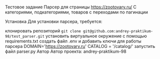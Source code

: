 Тестовое задание
Парсер для страницы https://zootovary.ru/ С категориями, подкатегориями, товаров с переходами по пагинации

Установка
Для установки парсера, требуется:

клонировать репозиторий `git clone git@github.com:andrey-praktikum-98/test_parser.git`
установить виртуальное окружение с помощью requirements.txt
создать файл .env и добавить ключи для работы парсера DOMAIN='https://zootovary.ru' CATALOG = '/catalog/'
запустить файл parser.py
Автор
Автор проекта: andrey-praktikum-98
